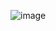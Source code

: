 ![image](https://user-images.githubusercontent.com/43849911/77121246-c1db4980-6a60-11ea-9d50-33e2f1d33704.png)

